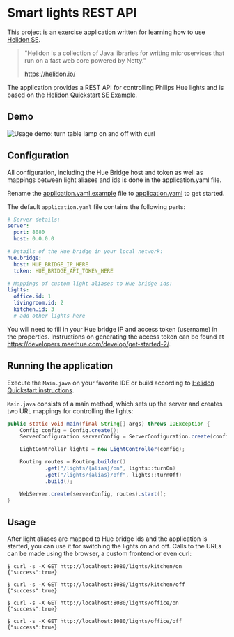 # Smart lights REST API

This project is an exercise application written for learning how to use [Helidon SE](https://helidon.io/).

> "Helidon is a collection of Java libraries for writing microservices that run on a fast web core powered by Netty."
>
> https://helidon.io/ 

The application provides a REST API for controlling Philips Hue lights and is based on the [Helidon Quickstart SE Example](https://github.com/oracle/helidon/tree/master/examples/quickstarts/helidon-quickstart-se).

## Demo

![Usage demo: turn table lamp on and off with curl](img/helidon-light-automation.gif)

## Configuration

All configuration, including the Hue Bridge host and token as well as mappings between light aliases and ids is done in the application.yaml file.

Rename the [application.yaml.example](src/main/resources/application.yaml.example) file to [application.yaml](src/main/resources/application.yaml) to get started. 

The default `application.yaml` file contains the following parts:

```yaml
# Server details:
server:
  port: 8080
  host: 0.0.0.0

# Details of the Hue bridge in your local network:
hue.bridge:
  host: HUE_BRIDGE_IP_HERE
  token: HUE_BRIDGE_API_TOKEN_HERE

# Mappings of custom light aliases to Hue bridge ids:
lights:
  office.id: 1
  livingroom.id: 2
  kitchen.id: 3
  # add other lights here
```

You will need to fill in your Hue bridge IP and access token (username) in the properties. Instructions on generating the access token can be found at https://developers.meethue.com/develop/get-started-2/.


## Running the application

Execute the `Main.java` on your favorite IDE or build according to [Helidon Quickstart instructions](https://github.com/oracle/helidon/tree/master/examples/quickstarts/helidon-quickstart-se).

`Main.java` consists of a main method, which sets up the server and creates two URL mappings for controlling the lights:

```java
public static void main(final String[] args) throws IOException {
    Config config = Config.create();
    ServerConfiguration serverConfig = ServerConfiguration.create(config.get("server"));

    LightController lights = new LightController(config);

    Routing routes = Routing.builder()
            .get("/lights/{alias}/on", lights::turnOn)
            .get("/lights/{alias}/off", lights::turnOff)
            .build();

    WebServer.create(serverConfig, routes).start();
}
```

## Usage

After light aliases are mapped to Hue bridge ids and the application is started, you can use it for switching the lights on and off. Calls to the URLs can be made using the browser, a custom frontend or even curl:  

```
$ curl -s -X GET http://localhost:8080/lights/kitchen/on
{"success":true}

$ curl -s -X GET http://localhost:8080/lights/kitchen/off
{"success":true}

$ curl -s -X GET http://localhost:8080/lights/office/on
{"success":true}

$ curl -s -X GET http://localhost:8080/lights/office/off
{"success":true}
```
